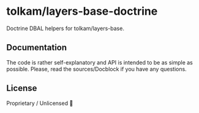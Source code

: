 # tolkam/layers-base-doctrine

Doctrine DBAL helpers for tolkam/layers-base.

## Documentation

The code is rather self-explanatory and API is intended to be as simple as possible. Please, read the sources/Docblock if you have any questions.

## License

Proprietary / Unlicensed 🤷
